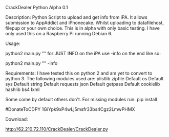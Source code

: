CrackDealer Python Alpha 0.1

Description:
Python Script to upload and get info from iPA. It allows submission to AppAddict and iPhonecake. Whilst uploading to datafilehost, filepup or your own choice. This is in alpha with only basic testing. I have only used this on a Raspberry Pi running Debian 6. 

Usage:

python2 main.py "<IPANAME>"
for JUST INFO on the iPA use -info on the end like so:

python2 main.py "<IPANAME>" -info

Requirements:
I have tested this on python 2 and am yet to convert to python 3. The following modules used are:
plistlib
zipfile       Default
os            Default
sys           Default
string       Default
requests
json         Default
getpass   Default
cookielib
hashlib
bs4
lxml


Some come by default others don't. For missing modules run:
pip install <MODULENAME>

#DonateToCDPY 1GiYpk9xP4wLj5msfr33bs4Cgz2LmwPHMX


Download:

http://62.210.72.110/CrackDealer/CrackDealer.py
